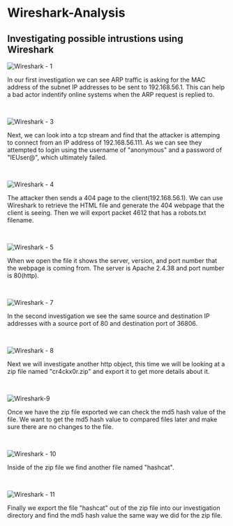 # Wireshark-Analysis
## Investigating possible intrustions using Wireshark

![Wireshark - 1](https://github.com/beaston15/Wireshark-Analysis/assets/121417326/ef90d326-63d8-4d72-81fa-2131545bd645)
<p>
In our first investigation we can see ARP traffic is asking for the MAC address of the subnet IP addresses to be sent to 192.168.56.1. This can help a bad actor indentify online systems when the ARP request is replied to.
</p>
<br />

![Wireshark - 3](https://github.com/beaston15/Wireshark-Analysis/assets/121417326/02ba5d2e-7f92-4e79-a1fb-67291a6897e8)
<p>
Next, we can look into a tcp stream and find that the attacker is attemping to connect from an IP address of 192.168.56.111. As we can see they attempted to login using the username of "anonymous" and a password of "IEUser@", which ultimately failed.
</p>
<br />

![Wireshark - 4](https://github.com/beaston15/Wireshark-Analysis/assets/121417326/50857f01-6c96-4c25-b25c-1d6f4cb01edd)
<p>
The attacker then sends a 404 page to the client(192.168.56.1). We can use Wireshark to retrieve the HTML file and generate the 404 webpage that the client is seeing. Then we will export packet 4612 that has a robots.txt filename.
</p>
<br />

![Wireshark - 5](https://github.com/beaston15/Wireshark-Analysis/assets/121417326/5b1009a7-4f3d-4e92-986b-329fbbd55862)
<p>
When we open the file it shows the server, version, and port number that the webpage is coming from. The server is Apache 2.4.38 and port number is 80(http).
</p>
<br />


![Wireshark - 7](https://github.com/beaston15/Wireshark-Analysis/assets/121417326/7f48d4cb-74a6-4efa-84b8-4f89f97492ef)
<p>
In the second investigation we see the same source and destination IP addresses with a source port of 80 and destination port of 36806.
</p>
<br />

![Wireshark - 8](https://github.com/beaston15/Wireshark-Analysis/assets/121417326/08025dca-a2c8-43b8-87c2-68e38384c532)
<p>
Next we will investigate another http object, this time we will be looking at a zip file named "cr4ckx0r.zip" and export it to get more details about it.
</p>
<br />

![Wireshark-9](https://github.com/beaston15/Wireshark-Analysis/assets/121417326/747dee9e-27d6-49ad-adad-e1ae3fbe371a)
<p>
Once we have the zip file exported we can check the md5 hash value of the file. We want to get the md5 hash value to compared files later and make sure there are no changes to the file.
</p>
<br />

![Wireshark - 10](https://github.com/beaston15/Wireshark-Analysis/assets/121417326/41ff998e-695f-4de0-8523-68c74dd5a253)
<p>
Inside of the zip file we find another file named "hashcat".
</p>
<br />

![Wireshark  - 11](https://github.com/beaston15/Wireshark-Analysis/assets/121417326/420ed48c-c1f7-466c-a454-9c6fac166d30)
<p>
Finally we export the file "hashcat" out of the zip file into our investigation directory and find the md5 hash value the same way we did for the zip file.
</p>
<br />
